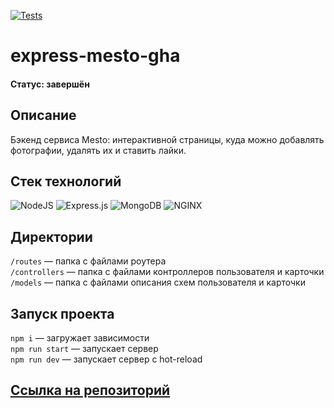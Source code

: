 [![Tests](../../actions/workflows/tests-14-sprint.yml/badge.svg)](../../actions/workflows/tests-14-sprint.yml)
# express-mesto-gha
#### Статус: завершён

## Описание

Бэкенд сервиса Mesto: интерактивной страницы, куда можно добавлять фотографии, удалять их и ставить лайки.

## Стек технологий

![NodeJS](https://img.shields.io/badge/node.js-6DA55F?style=for-the-badge&logo=node.js&logoColor=white)  ![Express.js](https://img.shields.io/badge/express.js-%23404d59.svg?style=for-the-badge&logo=express&logoColor=%2361DAFB)  ![MongoDB](https://img.shields.io/badge/MongoDB-%234ea94b.svg?style=for-the-badge&logo=mongodb&logoColor=white)  ![NGINX](https://img.shields.io/badge/Nginx-009639?style=for-the-badge&logo=nginx&logoColor=white)

## Директории

`/routes` — папка с файлами роутера  
`/controllers` — папка с файлами контроллеров пользователя и карточки   
`/models` — папка с файлами описания схем пользователя и карточки  

## Запуск проекта

`npm i` — загружает зависимости<br/>
`npm run start` — запускает сервер <br/> 
`npm run dev` — запускает сервер с hot-reload

## [Ссылка на репозиторий](https://github.com/yryryk/express-mesto-gha)
